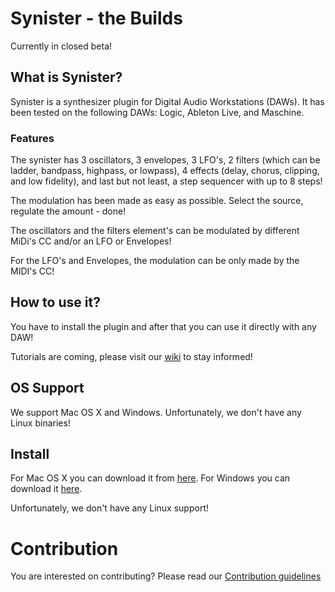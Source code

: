 # Synister - the Builds

Currently in closed beta!

## What is Synister?

Synister is a synthesizer plugin for Digital Audio Workstations (DAWs). It has been tested on the following DAWs: Logic, Ableton Live, and Maschine. 

### Features

The synister has 3 oscillators, 3 envelopes, 3 LFO's, 2 filters (which can be ladder, bandpass, highpass, or lowpass), 4 effects (delay, chorus, clipping, and low fidelity), and last but not least, a step sequencer with up to 8 steps!

The modulation has been made as easy as possible. Select the source, regulate the amount - done!

The oscillators and the filters element's can be modulated by different MiDi's CC and/or an LFO or Envelopes! 

For the LFO's and Envelopes, the modulation can be only made by the MIDI's CC! 

## How to use it?

You have to install the plugin and after that you can use it directly with any DAW! 

Tutorials are coming, please visit our [wiki](https://github.com/the-synister/source-code/wiki) to stay informed!

## OS Support

We support Mac OS X and Windows. Unfortunately, we don't have any Linux binaries!

## Install

For Mac OS X you can download it from [here](https://github.com/the-synister/synister/archive/Mac.zip). For Windows you can download it [here](https://github.com/the-synister/synister/archive/Windows.zip).

Unfortunately, we don't have any Linux support! 

# Contribution

You are interested on contributing? Please read our [Contribution guidelines](CONTRIBUTION.md)
